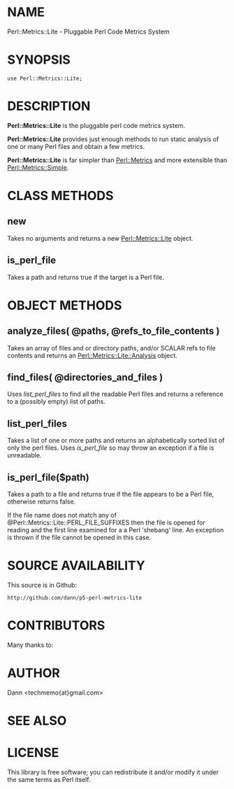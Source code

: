 # NAME

Perl::Metrics::Lite - Pluggable Perl Code Metrics System

# SYNOPSIS

    use Perl::Metrics::Lite;

# DESCRIPTION

__Perl::Metrics::Lite__ is the pluggable perl code metrics system.

__Perl::Metrics::Lite__ provides just enough methods to run static analysis
of one or many Perl files and obtain a few metrics.

__Perl::Metrics::Lite__ is far simpler than [Perl::Metrics](http://search.cpan.org/perldoc?Perl::Metrics) 
and more extensible than [Perl::Metrics::Simple](http://search.cpan.org/perldoc?Perl::Metrics::Simple).

# CLASS METHODS

## new

Takes no arguments and returns a new [Perl::Metrics::Lite](http://search.cpan.org/perldoc?Perl::Metrics::Lite) object.

## is_perl_file

Takes a path and returns true if the target is a Perl file.

# OBJECT METHODS

## analyze_files( @paths, @refs_to_file_contents )

Takes an array of files and or directory paths, and/or
SCALAR refs to file contents and returns
an [Perl::Metrics::Lite::Analysis](http://search.cpan.org/perldoc?Perl::Metrics::Lite::Analysis) object.

## find_files( @directories_and_files )

Uses _list_perl_files_ to find all the readable Perl files
and returns a reference to a (possibly empty) list of paths.

## list_perl_files

Takes a list of one or more paths and returns an
alphabetically sorted list of only the perl files.
Uses _is_perl_file_ so may throw an exception if a file is unreadable.

## is_perl_file($path)

Takes a path to a file and returns true if the file appears to be a Perl file,
otherwise returns false.

If the file name does not match any of @Perl::Metrics::Lite::PERL_FILE_SUFFIXES
then the file is opened for reading and the first line examined for a a Perl
'shebang' line. An exception is thrown if the file cannot be opened in this case.

# SOURCE AVAILABILITY

This source is in Github:

    http://github.com/dann/p5-perl-metrics-lite

# CONTRIBUTORS

Many thanks to:



# AUTHOR

Dann <techmemo{at}gmail.com>

# SEE ALSO

# LICENSE

This library is free software; you can redistribute it and/or modify
it under the same terms as Perl itself.